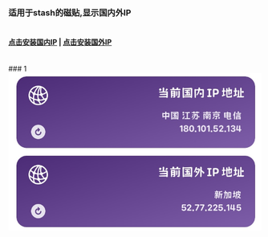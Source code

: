 ### 适用于stash的磁贴,显示国内外IP  
#### <br/>[点击安装国内IP](https://link.stash.ws/install-override/raw.githubusercontent.com/LYJ01X/stash/main/gnip.stoverride)  |  [点击安装国外IP](https://link.stash.ws/install-override/raw.githubusercontent.com/LYJ01X/stash/main/gwip.stoverride)
<br/>
### 1
<br />
<img src="/8CBC2A92-20D0-4FB6-AC9A-C56136B313C4.jpeg" alt="Alt text"/>
